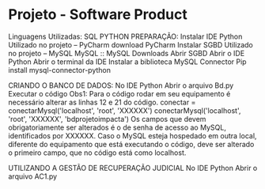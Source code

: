 # Projeto - Software Product
 
Linguagens Utilizadas:
	SQL
	PYTHON
PREPARAÇÃO:
Instalar IDE Python
	Utilizado no projeto – PyCharm
	download PyCharm
Instalar SGBD
	Utilizado no projeto – MySQL
	MySQL :: MySQL Downloads
Abrir SGBD
Abrir o IDE Python
	Abrir o terminal da IDE 
Instalar a biblioteca MySQL Connector
			Pip install mysql-connector-python

CRIANDO O BANCO DE DADOS:
No IDE Python
	Abrir o arquivo Bd.py
		Executar o código
		Obs1: Para o código rodar em seu equipamento é necessário alterar as linhas 12 e 21 do código.
conectar = conectarMysql('localhost', 'root', 'XXXXXX')
conectarMysql('localhost', 'root', 'XXXXXX', 'bdprojetoimpacta')
		Os campos que devem obrigatoriamente ser alterados é o de senha de acesso ao MySQL, identificados por XXXXXX.
		Caso o MySQL esteja hospedado em outra local, diferente do equipamento que está executando o código, deve ser alterado o primeiro campo, que no código está como localhost.

UTILIZANDO A GESTÃO DE RECUPERAÇÃO JUDICIAL
No IDE Python
	Abrir o arquivo AC1.py
